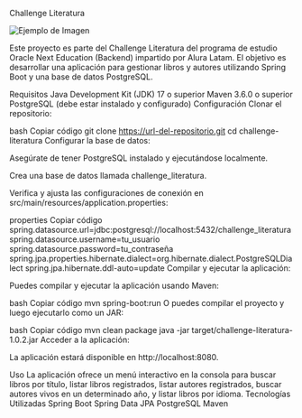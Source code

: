 Challenge Literatura

![Ejemplo de Imagen](./images/badge-literalura.png)

Este proyecto es parte del Challenge Literatura del programa de estudio Oracle Next Education (Backend) impartido por Alura Latam. El objetivo es desarrollar una aplicación para gestionar libros y autores utilizando Spring Boot y una base de datos PostgreSQL.

Requisitos
Java Development Kit (JDK) 17 o superior
Maven 3.6.0 o superior
PostgreSQL (debe estar instalado y configurado)
Configuración
Clonar el repositorio:

bash
Copiar código
git clone https://url-del-repositorio.git
cd challenge-literatura
Configurar la base de datos:

Asegúrate de tener PostgreSQL instalado y ejecutándose localmente.

Crea una base de datos llamada challenge_literatura.

Verifica y ajusta las configuraciones de conexión en src/main/resources/application.properties:

properties
Copiar código
spring.datasource.url=jdbc:postgresql://localhost:5432/challenge_literatura
spring.datasource.username=tu_usuario
spring.datasource.password=tu_contraseña
spring.jpa.properties.hibernate.dialect=org.hibernate.dialect.PostgreSQLDialect
spring.jpa.hibernate.ddl-auto=update
Compilar y ejecutar la aplicación:

Puedes compilar y ejecutar la aplicación usando Maven:

bash
Copiar código
mvn spring-boot:run
O puedes compilar el proyecto y luego ejecutarlo como un JAR:

bash
Copiar código
mvn clean package
java -jar target/challenge-literatura-1.0.2.jar
Acceder a la aplicación:

La aplicación estará disponible en http://localhost:8080.

Uso
La aplicación ofrece un menú interactivo en la consola para buscar libros por título, listar libros registrados, listar autores registrados, buscar autores vivos en un determinado año, y listar libros por idioma.
Tecnologías Utilizadas
Spring Boot
Spring Data JPA
PostgreSQL
Maven
